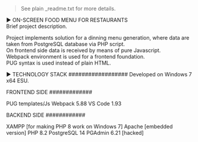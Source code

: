 > See plain _readme.txt for more details.

 ► ON-SCREEN FOOD MENU FOR RESTAURANTS  
 Brief project description.  

Project implements solution for a dinning menu generation, where data are taken from PostgreSQL database via PHP script.  
On frontend side data is received by means of pure Javascript.  
Webpack environment is used for a frontend foundation.  
PUG syntax is used instead of plain HTML.  
   
► TECHNOLOGY STACK
##################
Developed on Windows 7 x64 ESU.

FRONTEND SIDE
#############

PUG templates/Js
Webpack 5.88
VS Code 1.93

BACKEND SIDE
############

XAMPP [for making PHP 8 work on Windows 7]
Apache [embedded version]
PHP 8.2
PostgreSQL 14
PGAdmin 6.21 [hacked]
